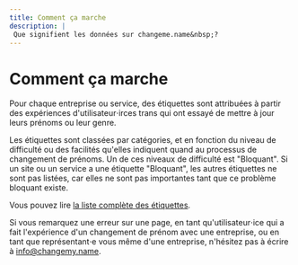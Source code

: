```yaml
---
title: Comment ça marche
description: |
 Que signifient les données sur changeme.name&nbsp;? 
---
```


# Comment ça marche

Pour chaque entreprise ou service, des étiquettes sont attribuées
à partir des expériences d'utilisateur⋅irces trans qui ont
essayé de mettre à jour leurs prénoms ou leur genre.

Les étiquettes sont classées par catégories, et en fonction du
niveau de difficulté ou des facilités qu'elles indiquent quand
au processus de changement de prénoms. Un de ces niveaux de
difficulté est "Bloquant". Si un site ou un service a une étiquette
"Bloquant", les autres étiquettes ne sont pas listées, car elles ne
sont pas importantes tant que ce problème bloquant existe. 

Vous pouvez lire [la liste complète des étiquettes](https://github.com/jillro/changemy.name/blob/master/data/tags.yml).

Si vous remarquez une erreur sur une page, en tant qu'utilisateur⋅ice
qui a fait l'expérience d'un changement de prénom avec une entreprise,
ou en tant que représentant⋅e vous même d'une entreprise, n'hésitez pas
à écrire à [info@changemy.name](mailto:info@changemy.name).
